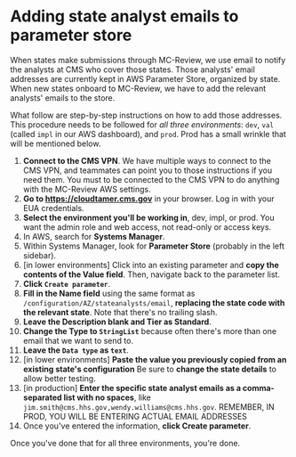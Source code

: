 # Adding state analyst emails to parameter store

When states make submissions through MC-Review, we use email to notify the analysts at CMS who cover those states. Those analysts' email addresses are currently kept in AWS Parameter Store, organized by state. When new states onboard to MC-Review, we have to add the relevant analysts' emails to the store.

What follow are step-by-step instructions on how to add those addresses. This procedure needs to be followed for _all three environments_: `dev`, `val` (called `impl` in our AWS dashboard), and `prod`. Prod has a small wrinkle that will be mentioned below.

1. **Connect to the CMS VPN**. We have multiple ways to connect to the CMS VPN, and teammates can point you to those instructions if you need them. You must to be connected to the CMS VPN to do anything with the MC-Review AWS settings.
1. **Go to https://cloudtamer.cms.gov** in your browser. Log in with your EUA credentials.
1. **Select the environment you'll be working in**, dev, impl, or prod. You want the admin role and web access, not read-only or access keys.
1. In AWS, search for **Systems Manager**.
1. Within Systems Manager, look for **Parameter Store** (probably in the left sidebar).
1. [in lower environments] Click into an existing parameter and **copy the contents of the Value field**.  Then, navigate back to the parameter list.
1.  **Click `Create parameter`**.
1. **Fill in the Name field** using the same format as `/configuration/AZ/stateanalysts/email`, **replacing the state code with the relevant state**. Note that there's no trailing slash.
1. **Leave the Description blank and Tier as Standard**.
1. **Change the Type to `StringList`** because often there's more than one email that we want to send to.
1. **Leave the `Data type` as `text`**.
1. [in lower environments] **Paste the value you previously copied from an existing state's configuration** Be sure to **change the state details** to allow better testing.
2. [in production] **Enter the specific state analyst emails as a comma-separated list with no spaces**, like `jim.smith@cms.hhs.gov,wendy.williams@cms.hhs.gov`.  REMEMBER, IN PROD, YOU WILL BE ENTERING ACTUAL EMAIL ADDRESSES
1. Once you've entered the information, **click Create parameter**.

Once you've done that for all three environments, you're done.
